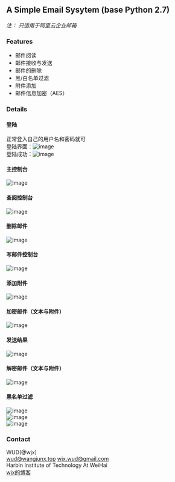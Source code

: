 ## A Simple Email Sysytem (base Python 2.7)
*注： 只适用于阿里云企业邮箱*
### Features
  * 邮件阅读
  * 邮件接收与发送
  * 邮件的删除
  * 黑/白名单过滤
  * 附件添加
  * 邮件信息加密（AES）
### Details
#### 登陆
  正常登入自己的用户名和密码就可  
  登陆界面：![image](https://github.com/JX-Wang/Email_Sys/blob/master/SmtpEmailSys/Demo/login.png)  
  登陆成功：![image](https://github.com/JX-Wang/Email_Sys/blob/master/SmtpEmailSys/Demo/login_success.png)  
#### 主控制台  
  ![image](https://github.com/JX-Wang/Email_Sys/blob/master/SmtpEmailSys/Demo/index.png)  
#### 查阅控制台  
  ![image](https://github.com/JX-Wang/Email_Sys/blob/master/SmtpEmailSys/Demo/email_view.png)  
#### 删除邮件  
  ![image](https://github.com/JX-Wang/Email_Sys/blob/master/SmtpEmailSys/Demo/delete_email.png)  
#### 写邮件控制台  
  ![image](https://github.com/JX-Wang/Email_Sys/blob/master/SmtpEmailSys/Demo/write_email.png)  
#### 添加附件  
  ![image](https://github.com/JX-Wang/Email_Sys/blob/master/SmtpEmailSys/Demo/extra.png)
#### 加密邮件（文本与附件）  
  ![image](https://github.com/JX-Wang/Email_Sys/blob/master/SmtpEmailSys/Demo/encrypt.png)  
#### 发送结果  
  ![image](https://github.com/JX-Wang/Email_Sys/blob/master/SmtpEmailSys/Demo/send_result.png)  
#### 解密邮件（文本与附件）  
  ![image](https://github.com/JX-Wang/Email_Sys/blob/master/SmtpEmailSys/Demo/decrypt.png)  
#### 黑名单过滤    
  ![image](https://github.com/JX-Wang/Email_Sys/blob/master/SmtpEmailSys/Demo/add_black_list.png)  
  ![image](https://github.com/JX-Wang/Email_Sys/blob/master/SmtpEmailSys/Demo/add_black_list_ref.png)  
  ![image](https://github.com/JX-Wang/Email_Sys/blob/master/SmtpEmailSys/Demo/add_black_list_ref1.png)  
### Contact  
  WUD(@wjx)  
  wud@wangjunx.top wjx.wud@gmail.com  
  Harbin Institute of Technology At WeiHai  
  [wjx的博客](http://www.wudly.cn)

  
